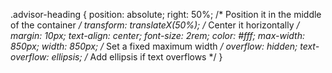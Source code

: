 .advisor-heading {
  position: absolute;
  right: 50%; /* Position it in the middle of the container */
  transform: translateX(50%); /* Center it horizontally */
  margin: 10px;
  text-align: center;
  font-size: 2rem;
  color: #fff;
  max-width: 850px; 
  width: 850px; /* Set a fixed maximum width */
  overflow: hidden;
  text-overflow: ellipsis; /* Add ellipsis if text overflows */
}
